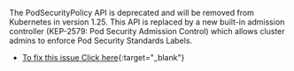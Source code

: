 The PodSecurityPolicy API is deprecated and will be removed from Kubernetes in version 1.25. This API is replaced by a new built-in admission controller (KEP-2579: Pod Security Admission Control) which allows cluster admins to enforce Pod Security Standards Labels.

* [To fix this issue Click here](https://sdk.operatorframework.io/docs/best-practices/pod-security-standards/){:target="_blank"}